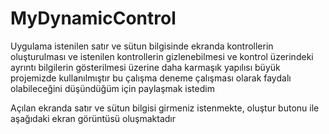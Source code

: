 # MyDynamicControl

Uygulama istenilen satır ve sütun bilgisinde ekranda kontrollerin oluşturulması ve istenilen kontrollerin gizlenebilmesi ve kontrol üzerindeki ayrıntı bilgilerin gösterilmesi üzerine daha karmaşık yapılısı büyük projemizde kullanılmıştır bu çalışma deneme çalışması olarak faydalı olabileceğini düşündüğüm için paylaşmak istedim

Açılan ekranda  satır ve sütun bilgisi girmeniz istenmekte, oluştur butonu ile aşağıdaki ekran görüntüsü oluşmaktadır
